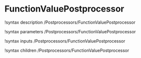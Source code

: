<!-- MOOSE Documentation Stub: Remove this when content is added. -->

# FunctionValuePostprocessor
!syntax description /Postprocessors/FunctionValuePostprocessor

!syntax parameters /Postprocessors/FunctionValuePostprocessor

!syntax inputs /Postprocessors/FunctionValuePostprocessor

!syntax children /Postprocessors/FunctionValuePostprocessor
